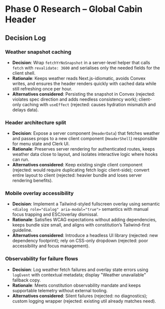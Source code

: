 # Phase 0 Research – Global Cabin Header

## Decision Log

### Weather snapshot caching
- **Decision**: Wrap `fetchYrNoSnapshot` in a server-level helper that calls `fetch` with `revalidate: 3600` and serialises only the needed fields for the client shell.
- **Rationale**: Keeps weather reads Next.js-idiomatic, avoids Convex writes, and ensures the header renders quickly with cached data while still refreshing once per hour.
- **Alternatives considered**: Persisting the snapshot in Convex (rejected: violates spec direction and adds needless consistency work); client-only caching with `useEffect` (rejected: causes hydration mismatch and delays data).

### Header architecture split
- **Decision**: Expose a server component (`HeaderData`) that fetches weather and passes props to a new client component (`HeaderShell`) responsible for menu state and Clerk UI.
- **Rationale**: Preserves server rendering for authenticated routes, keeps weather data close to layout, and isolates interactive logic where hooks can run.
- **Alternatives considered**: Keep existing single client component (rejected: would require duplicating fetch logic client-side); convert entire layout to client (rejected: heavier bundle and loses server rendering benefits).

### Mobile overlay accessibility
- **Decision**: Implement a Tailwind-styled fullscreen overlay using semantic `<dialog role="dialog" aria-modal="true">` semantics with manual focus trapping and ESC/overlay dismissal.
- **Rationale**: Satisfies WCAG expectations without adding dependencies, keeps bundle size small, and aligns with constitution’s Tailwind-first guideline.
- **Alternatives considered**: Introduce a headless UI library (rejected: new dependency footprint); rely on CSS-only dropdown (rejected: poor accessibility and focus management).

### Observability for failure flows
- **Decision**: Log weather fetch failures and overlay state errors using `logEvent` with contextual metadata; display "Weather unavailable" fallback copy.
- **Rationale**: Meets constitution observability mandate and keeps supportable telemetry without external tooling.
- **Alternatives considered**: Silent failures (rejected: no diagnostics); custom logging wrapper (rejected: existing util already matches need).
